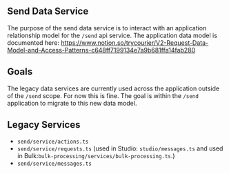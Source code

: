 ## Send Data Service

The purpose of the send data service is to interact with an application relationship model for the `/send` api service.
The application data model is documented here: https://www.notion.so/trycourier/V2-Request-Data-Model-and-Access-Patterns-c648ff7199134e7a9b681ffa14fab280

## Goals

The legacy data services are currently used across the application outside of the `/send` scope.
For now this is fine. The goal is within the `/send` application to migrate to this new data model.

## Legacy Services

- `send/service/actions.ts`
- `send/service/requests.ts` (used in Studio: `studio/messages.ts` and used in Bulk:`bulk-processing/services/bulk-processing.ts`.)
- `send/service/messages.ts`
